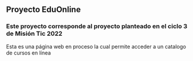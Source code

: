 ## Proyecto EduOnline 
### Este proyecto corresponde al proyecto planteado en el ciclo 3 de Misión Tic 2022
Esta es una página web en proceso la cual permite acceder a un catalogo de cursos en línea 

